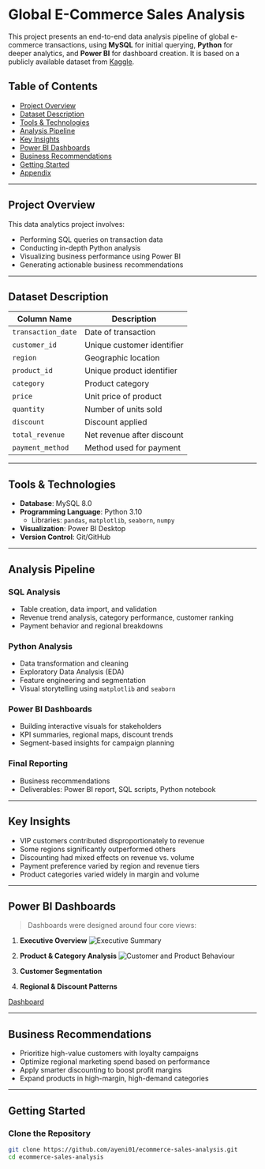 # Global E-Commerce Sales Analysis

This project presents an end-to-end data analysis pipeline of global e-commerce transactions, using **MySQL** for initial querying, **Python** for deeper analytics, and **Power BI** for dashboard creation. It is based on a publicly available dataset from [Kaggle](https://www.kaggle.com/datasets/tyagi586/global-e-commerce-sales).

## Table of Contents
- [Project Overview](#project-overview)
- [Dataset Description](#dataset-description)
- [Tools & Technologies](#tools--technologies)
- [Analysis Pipeline](#analysis-pipeline)
- [Key Insights](#key-insights)
- [Power BI Dashboards](#power-bi-dashboards)
- [Business Recommendations](#business-recommendations)
- [Getting Started](#getting-started)
- [Appendix](#appendix)

---

## Project Overview

This data analytics project involves:
- Performing SQL queries on transaction data
- Conducting in-depth Python analysis
- Visualizing business performance using Power BI
- Generating actionable business recommendations

---

## Dataset Description

| Column Name       | Description                                     |
|-------------------|-------------------------------------------------|
| `transaction_date`| Date of transaction                             |
| `customer_id`     | Unique customer identifier                      |
| `region`          | Geographic location                             |
| `product_id`      | Unique product identifier                       |
| `category`        | Product category                                |
| `price`           | Unit price of product                           |
| `quantity`        | Number of units sold                            |
| `discount`        | Discount applied                                |
| `total_revenue`   | Net revenue after discount                      |
| `payment_method`  | Method used for payment                         |

---

## Tools & Technologies

- **Database**: MySQL 8.0
- **Programming Language**: Python 3.10
  - Libraries: `pandas`, `matplotlib`, `seaborn`, `numpy`
- **Visualization**: Power BI Desktop
- **Version Control**: Git/GitHub

---

## Analysis Pipeline

### SQL Analysis
- Table creation, data import, and validation
- Revenue trend analysis, category performance, customer ranking
- Payment behavior and regional breakdowns

### Python Analysis
- Data transformation and cleaning
- Exploratory Data Analysis (EDA)
- Feature engineering and segmentation
- Visual storytelling using `matplotlib` and `seaborn`

### Power BI Dashboards
- Building interactive visuals for stakeholders
- KPI summaries, regional maps, discount trends
- Segment-based insights for campaign planning

### Final Reporting
- Business recommendations
- Deliverables: Power BI report, SQL scripts, Python notebook

---

## Key Insights

- VIP customers contributed disproportionately to revenue
- Some regions significantly outperformed others
- Discounting had mixed effects on revenue vs. volume
- Payment preference varied by region and revenue tiers
- Product categories varied widely in margin and volume

---

## Power BI Dashboards

> Dashboards were designed around four core views:
1. **Executive Overview**
![Executive Summary](https://github.com/user-attachments/assets/a3ff5eaf-0634-46cd-b7f8-42900ff89c50)

3. **Product & Category Analysis**
![Customer and Product Behaviour](https://github.com/user-attachments/assets/5c12aee7-8323-4a27-8e86-cc9485eec7fd)

4. **Customer Segmentation**

5. **Regional & Discount Patterns**


[Dashboard](https://github.com/Ayeni01/Global-E-Commerce-Analysis/blob/main/Global%20E-Commerce%20Dashboard.pbix)

---

## Business Recommendations

- Prioritize high-value customers with loyalty campaigns
- Optimize regional marketing spend based on performance
- Apply smarter discounting to boost profit margins
- Expand products in high-margin, high-demand categories

---

## Getting Started

### Clone the Repository
```bash
git clone https://github.com/ayeni01/ecommerce-sales-analysis.git
cd ecommerce-sales-analysis
